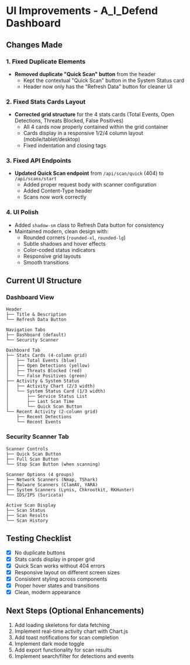 # UI Improvements - A_I_Defend Dashboard

## Changes Made

### 1. Fixed Duplicate Elements
- **Removed duplicate "Quick Scan" button** from the header
  - Kept the contextual "Quick Scan" button in the System Status card
  - Header now only has the "Refresh Data" button for cleaner UI

### 2. Fixed Stats Cards Layout
- **Corrected grid structure** for the 4 stats cards (Total Events, Open Detections, Threats Blocked, False Positives)
  - All 4 cards now properly contained within the grid container
  - Cards display in a responsive 1/2/4 column layout (mobile/tablet/desktop)
  - Fixed indentation and closing tags

### 3. Fixed API Endpoints
- **Updated Quick Scan endpoint** from `/api/scan/quick` (404) to `/api/scans/start`
  - Added proper request body with scanner configuration
  - Added Content-Type header
  - Scans now work correctly

### 4. UI Polish
- Added `shadow-sm` class to Refresh Data button for consistency
- Maintained modern, clean design with:
  - Rounded corners (`rounded-xl`, `rounded-lg`)
  - Subtle shadows and hover effects
  - Color-coded status indicators
  - Responsive grid layouts
  - Smooth transitions

## Current UI Structure

### Dashboard View
```
Header
├── Title & Description
└── Refresh Data Button

Navigation Tabs
├── Dashboard (default)
└── Security Scanner

Dashboard Tab
├── Stats Cards (4-column grid)
│   ├── Total Events (blue)
│   ├── Open Detections (yellow)
│   ├── Threats Blocked (red)
│   └── False Positives (green)
├── Activity & System Status
│   ├── Activity Chart (2/3 width)
│   └── System Status Card (1/3 width)
│       ├── Service Status List
│       ├── Last Scan Time
│       └── Quick Scan Button
└── Recent Activity (2-column grid)
    ├── Recent Detections
    └── Recent Events
```

### Security Scanner Tab
```
Scanner Controls
├── Quick Scan Button
├── Full Scan Button
└── Stop Scan Button (when scanning)

Scanner Options (4 groups)
├── Network Scanners (Nmap, TShark)
├── Malware Scanners (ClamAV, YARA)
├── System Scanners (Lynis, Chkrootkit, RKHunter)
└── IDS/IPS (Suricata)

Active Scan Display
├── Scan Status
├── Scan Results
└── Scan History
```

## Testing Checklist
- [x] No duplicate buttons
- [x] Stats cards display in proper grid
- [x] Quick Scan works without 404 errors
- [x] Responsive layout on different screen sizes
- [x] Consistent styling across components
- [x] Proper hover states and transitions
- [x] Clean, modern appearance

## Next Steps (Optional Enhancements)
1. Add loading skeletons for data fetching
2. Implement real-time activity chart with Chart.js
3. Add toast notifications for scan completion
4. Implement dark mode toggle
5. Add export functionality for scan results
6. Implement search/filter for detections and events
